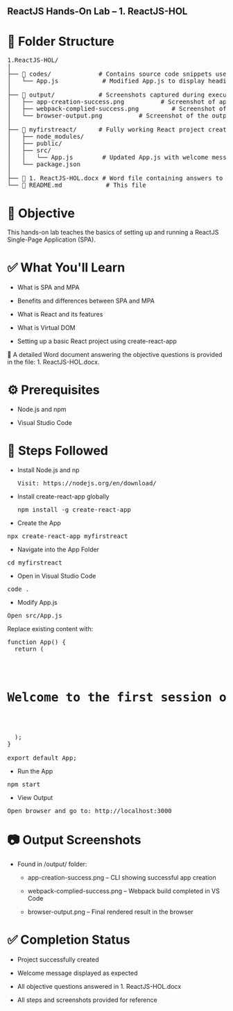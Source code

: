 ## ReactJS Hands-On Lab – 1. ReactJS-HOL

# 📁 Folder Structure

<pre>1.ReactJS-HOL/
│
├── 📂 codes/             # Contains source code snippets used in each exercise
│   └── App.js            # Modified App.js to display heading as instructed
│
├── 📂 output/            # Screenshots captured during execution
│   ├── app-creation-success.png          # Screenshot of app creation in CMD
│   ├── webpack-complied-success.png         # Screenshot of Webpack build success in VS Code
│   └── browser-output.png          # Screenshot of the output in browser
│
├── 📂 myfirstreact/      # Fully working React project created during lab
│   ├── node_modules/
│   ├── public/
│   ├── src/
│   │   └── App.js        # Updated App.js with welcome message
│   └── package.json
│
├── 📄 1. ReactJS-HOL.docx # Word file containing answers to objective questions
└── 📄 README.md            # This file</pre>

# 📌 Objective
This hands-on lab teaches the basics of setting up and running a ReactJS Single-Page Application (SPA).

# ✅ What You'll Learn
- What is SPA and MPA

- Benefits and differences between SPA and MPA

- What is React and its features

- What is Virtual DOM

- Setting up a basic React project using create-react-app

📝 A detailed Word document answering the objective questions is provided in the file: 1. ReactJS-HOL.docx.

# ⚙️ Prerequisites
- Node.js and npm

- Visual Studio Code

# 🚀 Steps Followed
- Install Node.js and np
  <pre>Visit: https://nodejs.org/en/download/</pre>

- Install create-react-app globally
  <pre>npm install -g create-react-app</pre>

- Create the App
<pre>npx create-react-app myfirstreact</pre>

- Navigate into the App Folder
<pre>cd myfirstreact</pre>

- Open in Visual Studio Code

<pre>code .</pre>

- Modify App.js
<pre>Open src/App.js</pre>

Replace existing content with:

<pre>function App() {
  return (
    <div className="App">
      <h1>Welcome to the first session of React</h1>
    </div>
  );
}

export default App;</pre>

- Run the App
<pre>npm start</pre>

- View Output
<pre>Open browser and go to: http://localhost:3000</pre>

# 📷 Output Screenshots
- Found in /output/ folder:

    - app-creation-success.png – CLI showing successful app creation

    - webpack-complied-success.png – Webpack build completed in VS Code

    - browser-output.png – Final rendered result in the browser

# ✅ Completion Status
- Project successfully created

- Welcome message displayed as expected

- All objective questions answered in 1. ReactJS-HOL.docx

- All steps and screenshots provided for reference

